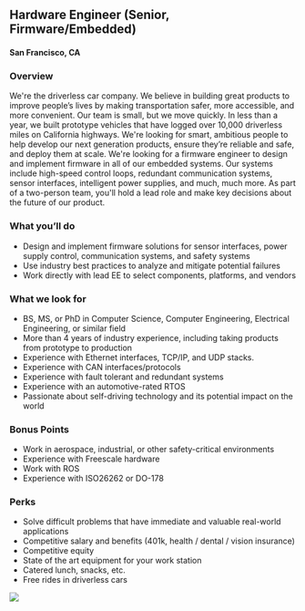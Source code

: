 ## Hardware Engineer (Senior, Firmware/Embedded)
#### San Francisco, CA

### Overview 
We're the driverless car company. We believe in building great products to improve people’s lives by making transportation safer, more accessible, and more convenient. Our team is small, but we move quickly. In less than a year, we built prototype vehicles that have logged over 10,000 driverless miles on California highways. We're looking for smart, ambitious people to help develop our next generation products, ensure they’re reliable and safe, and deploy them at scale. We're looking for a firmware engineer to design and implement firmware in all of our embedded systems. Our systems include high-speed control loops, redundant communication systems, sensor interfaces, intelligent power supplies, and much, much more. As part of a two-person team, you'll hold a lead role and make key decisions about the future of our product.

### What you’ll do
+ Design and implement firmware solutions for sensor interfaces, power supply control, communication systems, and safety systems
+ Use industry best practices to analyze and mitigate potential failures
+ Work directly with lead EE to select components, platforms, and vendors

### What we look for
+ BS, MS, or PhD in Computer Science, Computer Engineering, Electrical Engineering, or similar field
+ More than 4 years of industry experience, including taking products from prototype to production
+ Experience with Ethernet interfaces, TCP/IP, and UDP stacks.
+ Experience with CAN interfaces/protocols
+ Experience with fault tolerant and redundant systems
+ Experience with an automotive-rated RTOS
+ Passionate about self-driving technology and its potential impact on the world

### Bonus Points 
+ Work in aerospace, industrial, or other safety-critical environments
+ Experience with Freescale hardware
+ Work with ROS
+ Experience with ISO26262 or DO-178

### Perks
+ Solve difficult problems that have immediate and valuable real-world applications
+ Competitive salary and benefits (401k, health / dental / vision insurance)
+ Competitive equity
+ State of the art equipment for your work station
+ Catered lunch, snacks, etc.
+ Free rides in driverless cars


[<img src='https://dabuttonfactory.com/button.png?t=Apply&f=Calibri-Bold&ts=24&tc=fff&tshs=1&tshc=000&hp=20&vp=8&c=5&bgt=gradient&bgc=3d85c6&ebgc=073763'>](https://letsrockit.co/users/auth/github?interested=true&job_id=q3j1axnl-hardware-engineer-senior-firmware-embedded)
